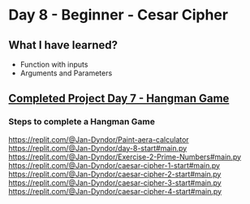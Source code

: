 # Day 8 - Beginner - Cesar Cipher

## What I have learned?

- Function with inputs
- Arguments and Parameters

## [Completed Project Day 7 - Hangman Game](https://replit.com/@Jan-Dyndor/Day-7-Hangman-5-Start)

### Steps to complete a Hangman Game

https://replit.com/@Jan-Dyndor/Paint-aera-calculator
https://replit.com/@Jan-Dyndor/day-8-start#main.py
https://replit.com/@Jan-Dyndor/Exercise-2-Prime-Numbers#main.py
https://replit.com/@Jan-Dyndor/caesar-cipher-1-start#main.py
https://replit.com/@Jan-Dyndor/caesar-cipher-2-start#main.py
https://replit.com/@Jan-Dyndor/caesar-cipher-3-start#main.py
https://replit.com/@Jan-Dyndor/caesar-cipher-4-start#main.py
